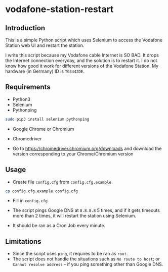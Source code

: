 # vodafone-station-restart

## Introduction

This is a simple Python script which uses Selenium to access the Vodafone Station web UI and restart the station.

I write this script because my Vodafone cable Internet is SO BAD. It drops the Internet connection everyday, and the solution is to restart it. I do not know how good it work for different versions of the Vodafone Station. My hardware (in Germany) ID is `TG3442DE`.

## Requirements

* Python3
* Selenium
* Pythonping

```bash
sudo pip3 install selenium pythonping
```

* Google Chrome or Chromium
* Chromedriver

* Go to <https://chromedriver.chromium.org/downloads> and download the version corresponding to your Chrome/Chromium version

## Usage

* Create file `config.cfg` from `config.cfg.example`

```bash
cp config.cfg.example config.cfg
```

* Fill in `config.cfg`
* The script pings Google DNS at `8.8.8.8` 5 times, and if it gets timeouts more than 2 times, it will restart the station using Selenium.

* It should be ran as a Cron Job every minute.

## Limitations

* Since the script uses `ping`, it requires to be ran as `root`.
* The script does not handle the situations such as `No route to host`; or `Cannot resolve address` - if you ping something other than Google DNS.
